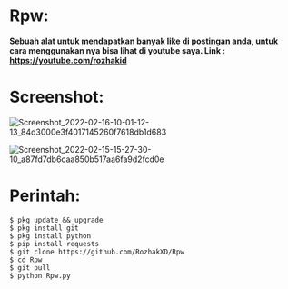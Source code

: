 # Rpw:
**Sebuah alat untuk mendapatkan banyak like di postingan anda, untuk cara menggunakan nya bisa lihat di youtube saya. Link : https://youtube.com/rozhakid**
# Screenshot:
![Screenshot_2022-02-16-10-01-12-13_84d3000e3f4017145260f7618db1d683](https://user-images.githubusercontent.com/65714340/154209011-6c7a76f3-4325-4e52-b786-9af6d946d44f.png)

![Screenshot_2022-02-15-15-27-30-10_a87fd7db6caa850b517aa6fa9d2fcd0e](https://user-images.githubusercontent.com/65714340/154209495-924f1fe9-c53d-4762-bed8-d0616de97e14.png)
# Perintah:
    $ pkg update && upgrade
    $ pkg install git
    $ pkg install python
    $ pip install requests
    $ git clone https://github.com/RozhakXD/Rpw
    $ cd Rpw
    $ git pull
    $ python Rpw.py
